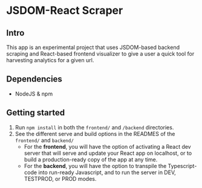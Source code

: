 # JSDOM-React Scraper

## Intro
This app is an experimental project that uses JSDOM-based backend scraping and React-based frontend visualizer to give a user a quick tool for harvesting analytics for a given url.

## Dependencies
* NodeJS & npm

## Getting started
1. Run `npm install` in both the `frontend/` and `/backend` directories.
2. See the different serve and build options in the READMES of the `frontend/` and `backend/`
    * For the **frontend**, you will have the option of activating a React dev server that will serve and update your React app on localhost, or to build a production-ready copy of the app at any time.
    * For the **backend**, you will have the option to transpile the Typescript-code into run-ready Javascript, and to run the server in DEV, TESTPROD, or PROD modes.
